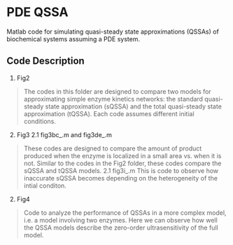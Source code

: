 # PDE QSSA

Matlab code for simulating quasi-steady state approximations (QSSAs) of biochemical systems assuming a PDE system. 

## Code Description
1. Fig2
> The codes in this folder are designed to compare two models for approximating simple enzyme kinetics networks: the standard quasi-steady state approximation (sQSSA) and the total quasi-steady state approximation (tQSSA). Each code assumes different initial conditions.

2. Fig3
2.1 fig3bc_.m and fig3de_.m
> These codes are designed to compare the amount of product produced when the enzyme is localized in a small area vs. when it is not.
Similar to the codes in the Fig2 folder, these codes compare the sQSSA and tQSSA models.
2.1 fig3i_.m
> This is code to observe how inaccurate sQSSA becomes depending on the heterogeneity of the intial conditon.

2. Fig4
> Code to analyze the performance of QSSAs in a more complex model, i.e. a model involving two enzymes.
Here we can observe how well the QSSA models describe the zero-order ultrasensitivity of the full model.